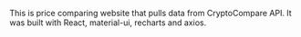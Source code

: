 This is price comparing website that pulls data from CryptoCompare API.
It was built with React, material-ui, recharts and axios.